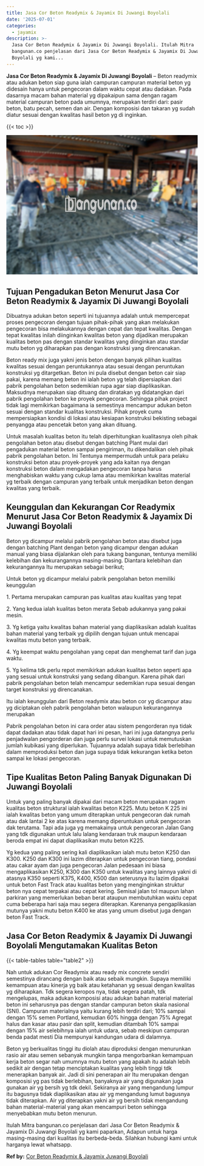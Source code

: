```yaml
---
title: Jasa Cor Beton Readymix & Jayamix Di Juwangi Boyolali
date: '2025-07-01'
categories:
  - jayamix
description: >-
  Jasa Cor Beton Readymix & Jayamix Di Juwangi Boyolali. Itulah Mitra
  bangunan.co penjelasan dari Jasa Cor Beton Readymix & Jayamix Di Juwangi
  Boyolali yg kami...
---
```


**Jasa Cor Beton Readymix & Jayamix Di Juwangi Boyolali** – Beton readymix atau adukan beton siap guna ialah campuran campuran material beton yg didesain hanya untuk pengecoran dalam waktu cepat atau dadakan. Pada dasarnya macam bahan material yg dipakaipun sama dengan ragam material campuran beton pada umumnya, merupakan terdiri dari: pasir beton, batu pecah, semen dan air. Dengan komposisi dan takaran yg sudah diatur sesuai dengan kwalitas hasil beton yg di inginkan.

{{< toc >}}

![Jasa Cor Beton Readymix & Jayamix Di Juwangi Boyolali](/images/jasa-cor-readymix-54.png)

## Tujuan Pengadukan Beton Menurut Jasa Cor Beton Readymix & Jayamix Di Juwangi Boyolali

Dibuatnya adukan beton seperti ini tujuannya adalah untuk mempercepat proses pengecoran dengan tujuan pihak-pihak yang akan melakukan pengecoran bisa melakukannya dengan cepat dan tepat kwalitas. Dengan tepat kwalitas inilah diinginkan kwalitas beton yang dijadikan merupakan kualitas beton pas dengan standar kwalitas yang diinginkan atau standar mutu beton yg diharapkan pas dengan konstruksi yang direncanakan.

Beton ready mix juga yakni jenis beton dengan banyak pilihan kualitas kwalitas sesuai dengan peruntukannya atau sesuai dengan peruntukan konstruksi yg ditargetkan. Beton ini pula disebut dengan beton cair siap pakai, karena memang beton ini ialah beton yg telah dipersiapkan dari pabrik pengolahan beton sedemikian rupa agar siap diaplikasikan. Maksudnya merupakan siap dituang dan diratakan yg didatangkan dari pabrik pengolahan beton ke proyek pengecoran. Sehingga pihak project tidak lagi memikirkan bagaimana ia semestinya mencampur adukan beton sesuai dengan standar kualitas konstruksi. Pihak proyek cuma mempersiapkan kondisi di lokasi atau kesiapan konstruksi bekisting sebagai penyangga atau pencetak beton yang akan dituang.

Untuk masalah kualitas beton itu telah diperhitungkan kualitasnya oleh pihak pengolahan beton atau disebut dengan batching Plant mulai dari pengadukan material beton sampai pengiriman, itu dikendalikan oleh pihak pabrik pengolahan beton. Ini Tentunya mempermudah untuk para pelaku konstruksi beton atau proyek-proyek yang ada kaitan nya dengan konstruksi beton dalam mengadakan pengecoran tanpa harus menghabiskan waktu yang cukup lama atau memikirkan kwalitas material yg terbaik dengan campuran yang terbaik untuk menjadikan beton dengan kwalitas yang terbaik.

## Keunggulan dan Kekurangan Cor Readymix Menurut Jasa Cor Beton Readymix & Jayamix Di Juwangi Boyolali

Beton yg dicampur melalui pabrik pengolahan beton atau disebut juga dengan batching Plant dengan beton yang dicampur dengan adukan manual yang biasa dijalankan oleh para tukang bangunan, tentunya memiliki kelebihan dan kekurangannya masing-masing. Diantara kelebihan dan kekurangannya Itu merupakan sebagai berikut;

Untuk beton yg dicampur melalui pabrik pengolahan beton memiliki keunggulan

1\. Pertama merupakan campuran pas kualitas atau kualitas yang tepat

2\. Yang kedua ialah kualitas beton merata Sebab adukannya yang pakai mesin.

3\. Yg ketiga yaitu kwalitas bahan material yang diaplikasikan adalah kualitas bahan material yang terbaik yg dipilih dengan tujuan untuk mencapai kwalitas mutu beton yang terbaik.

4\. Yg keempat waktu pengolahan yang cepat dan menghemat tarif dan juga waktu.

5\. Yg kelima tdk perlu repot memikirkan adukan kualitas beton seperti apa yang sesuai untuk konstruksi yang sedang dibangun. Karena pihak dari pabrik pengolahan beton telah mencampur sedemikian rupa sesuai dengan target konstruksi yg direncanakan.

Itu ialah keunggulan dari Beton readymix atau beton cor yg dicampur atau yg diciptakan oleh pabrik pengolahan beton walaupun kekurangannya merupakan

Pabrik pengolahan beton ini cara order atau sistem pengorderan nya tidak dapat dadakan atau tidak dapat hari ini pesan, hari ini juga datangnya perlu penjadwalan pengorderan dan juga perlu survei lokasi untuk memutuskan jumlah kubikasi yang diperlukan. Tujuannya adalah supaya tidak berlebihan dalam memproduksi beton dan juga supaya tidak kekurangan ketika beton sampai ke lokasi pengecoran.

## Tipe Kualitas Beton Paling Banyak Digunakan Di Juwangi Boyolali

Untuk yang paling banyak dipakai dari macam beton merupakan ragam kualitas beton struktural ialah kwalitas beton K225. Mutu beton K 225 ini ialah kwalitas beton yang umum diterapkan untuk pengecoran dak rumah atau dak lantai 2 ke atas karena memang diperuntukan untuk pengecoran dak terutama. Tapi ada juga yg memakainya untuk pengecoran Jalan Gang yang tdk digunakan untuk lalu lalang kendaraan truk maupun kendaraan beroda empat ini dapat diaplikasikan mutu beton K225.

Yg kedua yang paling sering kali diaplikasikan ialah mutu beton K250 dan K300. K250 dan K300 ini lazim diterapkan untuk pengecoran tiang, pondasi atau cakar ayam dan juga pengecoran Jalan pedesaan ini biasa mengaplikasikan K250, K300 dan K350 untuk kwalitas yang lainnya yakni di atasnya K350 seperti K375, K400, K500 dan seterusnya itu lazim dipakai untuk beton Fast Track atau kualitas beton yang menginginkan struktur beton nya cepat terpakai atau cepat kering. Semisal jalan tol maupun lahan parkiran yang memerlukan beban berat ataupun membutuhkan waktu cepat cuma beberapa hari saja mau segera diterapkan. Karenanya pengaplikasian mutunya yakni mutu beton K400 ke atas yang umum disebut juga dengan beton Fast Track.

## Jasa Cor Beton Readymix & Jayamix Di Juwangi Boyolali Mengutamakan Kualitas Beton

{{< table-tables table="table2" >}}

Nah untuk adukan Cor Readymix atau ready mix concrete sendiri semestinya dirancang dengan baik atau sebaik mungkin. Supaya memiliki kemampuan atau kinerja yg baik atau ketahanan yg sesuai dengan kwalitas yg diharapkan. Tdk segera keropos nya, tidak segera patah, tdk mengelupas, maka adukan komposisi atau adukan bahan material material beton ini seharusnya pas dengan standar campuran beton skala nasional (SNI). Campuran materialnya yaitu kurang lebih terdiri dari; 10% sampai dengan 15% semen Portland, kemudian 60% hingga dengan 75% Agregat halus dan kasar atau pasir dan split, kemudian ditambah 10% sampai dengan 15% air selebihnya ialah untuk udara, sebab meskipun campuran benda padat mesti Dia mempunyai kandungan udara di dalamnya.

Beton yg berkualitas tinggi itu diolah atau diproduksi dengan menurunkan rasio air atau semen sebanyak mungkin tanpa mengorbankan kemampuan kerja beton segar nah umumnya mutu beton yang apakah itu adalah lebih sedikit air dengan tetap menciptakan kualitas yang lebih tinggi tdk menerapkan banyak air. Jadi di sini penerapan air Itu merupakan dengan komposisi yg pas tidak berlebihan, banyaknya air yang digunakan juga gunakan air yg bersih yg tdk dekil. Sekiranya air yang mengandung lumpur itu bagusnya tidak diaplikasikan atau air yg mengandung lumut bagusnya tidak diterapkan. Air yg diterapkan yakni air yg bersih tidak mengandung bahan material-material yang akan mencampuri beton sehingga menyebabkan mutu beton menurun.

Itulah Mitra bangunan.co penjelasan dari Jasa Cor Beton Readymix & Jayamix Di Juwangi Boyolali yg kami paparkan, Adapun untuk harga masing-masing dari kualitas itu berbeda-beda. Silahkan hubungi kami untuk harganya lewat whatsapp.

**Ref by:** [Cor Beton Readymix & Jayamix Juwangi Boyolali](https://id.wikipedia.org/wiki/Cor)
